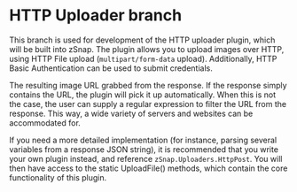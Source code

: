 # HTTP Uploader branch

This branch is used for development of the HTTP uploader plugin, which will be built into zSnap.
The plugin allows you to upload images over HTTP, using HTTP File upload (`multipart/form-data` upload).
Additionally, HTTP Basic Authentication can be used to submit credentials.

The resulting image URL grabbed from the response. If the response simply contains the URL, 
the plugin will pick it up automatically. When this is not the case, the user can supply a regular expression
to filter the URL from the response. This way, a wide variety of servers and websites can be accommodated for.

If you need a more detailed implementation (for instance, parsing several variables from a response JSON string), 
it is recommended that you write your own plugin instead, and reference `zSnap.Uploaders.HttpPost`.
You will then have access to the static UploadFile() methods, which contain the core functionality of this plugin.
